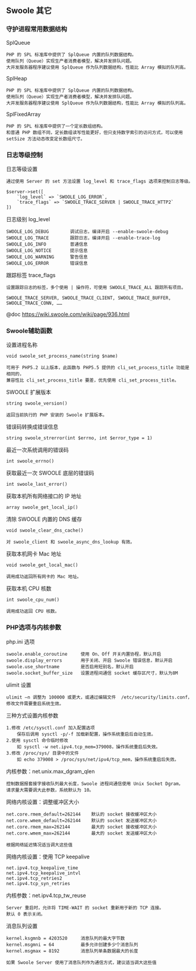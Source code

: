 ## Swoole 其它

### 守护进程常用数据结构

SplQueue

```
PHP 的 SPL 标准库中提供了 SplQueue 内置的队列数据结构。
使用队列（Queue）实现生产者消费者模型，解决并发排队问题。
大并发服务器程序建议使用 SplQueue 作为队列数据结构，性能比 Array 模拟的队列高。
```

SplHeap

```
PHP 的 SPL 标准库中提供了 SplQueue 内置的队列数据结构。
使用队列（Queue）实现生产者消费者模型，解决并发排队问题。
大并发服务器程序建议使用 SplQueue 作为队列数据结构，性能比 Array 模拟的队列高。
```

SplFixedArray

```
PHP 的 SPL 标准库中提供了一个定长数组结构。
和普通 PHP 数组不同，定长数组读写性能更好，但只支持数字索引的访问方式，可以使用 setSize 方法动态改变定长数组尺寸。
```

### 日志等级控制

日志等级设置

```
通过使用 Server 的 set 方法设置 log_level 和 trace_flags 选项来控制日志等级。

$server->set([
    `log_level` => `SWOOLE_LOG_ERROR`,
    `trace_flags` => `SWOOLE_TRACE_SERVER | SWOOLE_TRACE_HTTP2`
])
```

日志级别 log_level

```
SWOOLE_LOG_DEBUG        调试日志，编译开启 --enable-swoole-debug
SWOOLE_LOG_TRACE        跟踪日志，编译开启 --enable-trace-log
SWOOLE_LOG_INFO         普通信息
SWOOLE_LOG_NOTICE       提示信息
SWOOLE_LOG_WARNING      警告信息
SWOOLE_LOG_ERROR        错误信息
```

跟踪标签 trace_flags

```
设置跟踪日志的标签，多个使用 | 操作符，可使用 SWOOLE_TRACE_ALL 跟踪所有项目。

SWOOLE_TRACE_SERVER, SWOOLE_TRACE_CLIENT, SWOOLE_TRACE_BUFFER, SWOOLE_TRACE_CONN, ……
```

@doc https://wiki.swoole.com/wiki/page/936.html

### Swoole辅助函数

设置进程名称

```
void swoole_set_process_name(string $name)

可用于 PHP5.2 以上版本，此函数与 PHP5.5 提供的 cli_set_process_title 功能是相同的，
兼容性比 cli_set_process_title 要差，优先使用 cli_set_process_title。
```

SWOOLE 扩展版本

```
string swoole_version()

返回当前执行的 PHP 安装的 Swoole 扩展版本。
```

错误码转换成错误信息

```
string swoole_strerror(int $errno, int $error_type = 1)
```

最近一次系统调用的错误码

```
int swoole_errno()
```

获取最近一次 SWOOLE 底层的错误码

```
int swoole_last_error()
```

获取本机所有网络接口的 IP 地址

```
array swoole_get_local_ip()
```

清除 SWOOLE 内置的 DNS 缓存

```
void swoole_clear_dns_cache()

对 swoole_client 和 swoole_async_dns_lookup 有效。
```

获取本机网卡 Mac 地址

```
void swoole_get_local_mac()

调用成功返回所有网卡的 Mac 地址。
```

获取本机 CPU 核数

```
int swoole_cpu_num()

调用成功返回 CPU 核数。
```

### PHP选项与内核参数

php.ini 选项

```
swoole.enable_coroutine     使用 On、Off 开关内置协程，默认开启
swoole.display_errors       用于关闭、开启 Swoole 错误信息，默认开启
swoole.use_shortname        是否启用短别名，默认开启
swoole.socket_buffer_size   设置进程间通信 socket 缓存区尺寸，默认为8M
```

ulimit 设置

```
ulimit –n 调整为 100000 或更大，或通过编辑文件  /etc/security/limits.conf，
修改文件需要重启系统生效。
```

三种方式设置内核参数

```
1.修改 /etc/sysctl.conf 加入配置选项
    保存后调用 sysctl -p/-f 加载新配置，操作系统重启后自动生效。
2.使用 sysctl 命令临时修改
    如 sysctl -w net.ipv4.tcp_mem=379008，操作系统重启后失效。
3.修改 /proc/sys/ 目录中的文件
    如 echo 379008 > /proc/sys/net/ipv4/tcp_mem，操作系统重启后失效。
```

内核参数：net.unix.max_dgram_qlen

```
控制数据报套接字接收队列最大长度，Swoole 进程间通信使用 Unix Socket Dgram，
请求量大需要调大此参数，系统默认为 10。
```

网络内核设置：调整缓冲区大小

```
net.core.rmem_default=262144    默认的 socket 接收缓冲区大小
net.core.wmem_default=262144    默认的 socket 发送缓冲区大小
net.core.rmem_max=262144        最大的 socket 接收缓冲区大小
net.core.wmem_max=262144        最大的 socket 发送缓冲区大小

根据网络延迟情况适当调大这些值
```

网络内核设置：使用 TCP keepalive

```
net.ipv4.tcp_keepalive_time
net.ipv4.tcp_keepalive_intvl
net.ipv4.tcp_retries2
net.ipv4.tcp_syn_retries
```

内核参数：net.ipv4.tcp_tw_reuse

```
Server 重启时，允许将 TIME-WAIT 的 socket 重新用于新的 TCP 连接。
默认 0 表示关闭。
```

消息队列设置

```
kernel.ksgmnb = 4203520     消息队列的最大字节数
kernel.msgmni = 64          最多允许创建多少个消息队列
kernel.msgmax = 8192        消息队列单条数据最大的长度

如果 Swoole Server 使用了消息队列作为通信方式，建议适当调大这些值
```

